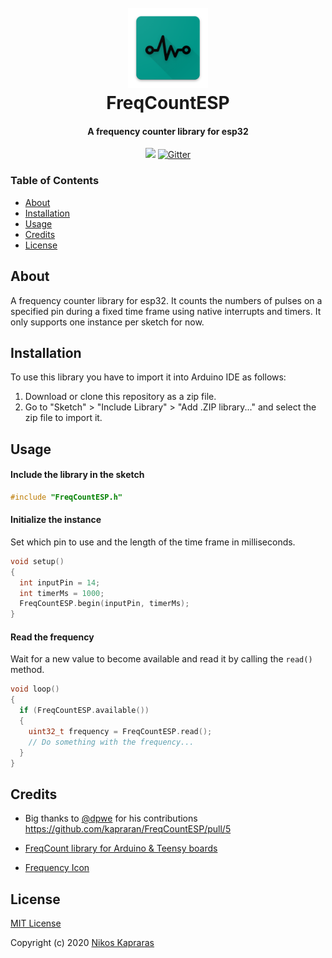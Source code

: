 <h1 align="center">
  <br>
  <img src="./assets/FreqCountESP-logo.png" alt="FreqCountESP" width="128">
  <br>
  FreqCountESP
  <br>
</h1>

<h4 align="center">A frequency counter library for esp32</h4>

<p align="center">
  <a href="https://img.shields.io/github/v/release/kapraran/FreqCountESP"><img src="https://img.shields.io/github/v/release/kapraran/FreqCountESP"></a>
  <a href="https://img.shields.io/github/repo-size/kapraran/FreqCountESP">
    <img src="https://img.shields.io/github/repo-size/kapraran/FreqCountESP"
          alt="Gitter">
  </a>
</p>

### Table of Contents

- [About](#about)
- [Installation](#installation)
- [Usage](#usage)
- [Credits](#credits)
- [License](#license)

## About <a name="about"></a>

A frequency counter library for esp32. It counts the numbers of pulses on a specified pin during a fixed time frame using native interrupts and timers. It only supports one instance per sketch for now.

## Installation <a name="installation"></a>

To use this library you have to import it into Arduino IDE as follows:
1. Download or clone this repository as a zip file.
2. Go to "Sketch" > "Include Library" > "Add .ZIP library..." and select the zip file to import it.

## Usage <a name="usage"></a>

#### Include the library in the sketch

```C++
#include "FreqCountESP.h"
```

#### Initialize the instance

Set which pin to use and the length of the time frame in milliseconds.

```C++
void setup()
{
  int inputPin = 14;
  int timerMs = 1000;
  FreqCountESP.begin(inputPin, timerMs);
}
```

#### Read the frequency

Wait for a new value to become available and read it by calling the `read()` method.

```C++
void loop()
{
  if (FreqCountESP.available())
  {
    uint32_t frequency = FreqCountESP.read();
    // Do something with the frequency...
  }
}
```

## Credits <a name="credits"></a>

* Big thanks to [@dpwe](https://github.com/dpwe) for his contributions https://github.com/kapraran/FreqCountESP/pull/5

* [FreqCount library for Arduino & Teensy boards](https://www.pjrc.com/teensy/td_libs_FreqCount.html)
* [Frequency Icon](https://www.flaticon.com/free-icon/pulse_597841?term=frequency&page=1&position=2)

## License <a name="license"></a>

[MIT License](https://github.com/kapraran/FreqCountESP/blob/master/LICENSE)

Copyright (c) 2020 [Nikos Kapraras](https://kapraran.dev)
